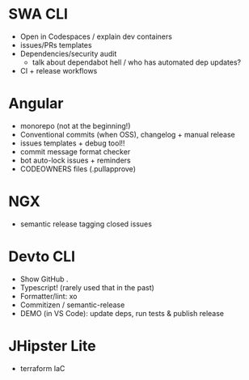 # SWA CLI
  * Open in Codespaces / explain dev containers
  * issues/PRs templates
  * Dependencies/security audit
    - talk about dependabot hell / who has automated dep updates?
  * CI + release workflows
  
# Angular
  * monorepo (not at the beginning!)
  * Conventional commits (when OSS), changelog + manual release
  * issues templates + debug tool!!
  * commit message format checker
  * bot auto-lock issues + reminders
  * CODEOWNERS files (.pullapprove)

# NGX
  * semantic release tagging closed issues

# Devto CLI
  * Show GitHub .
  * Typescript! (rarely used that in the past)
  * Formatter/lint: xo
  * Commitizen / semantic-release
  * DEMO (in VS Code): update deps, run tests & publish release

# JHipster Lite
  * terraform  IaC